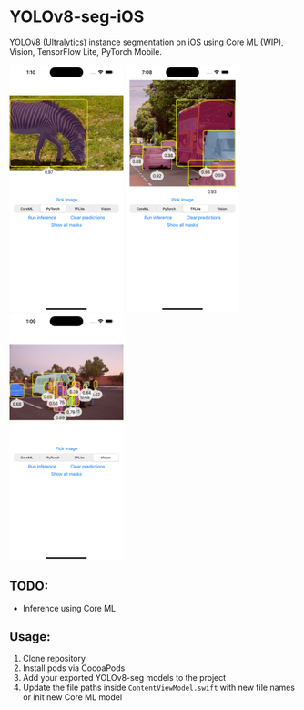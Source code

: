 # YOLOv8-seg-iOS
YOLOv8 ([Ultralytics](https://github.com/ultralytics/ultralytics)) instance segmentation on iOS using Core ML (WIP), Vision, TensorFlow Lite, PyTorch Mobile.

<img src="Docs/Images/Example1.png" width="200"> <img src="Docs/Images/Example2.png" width="200"> <img src="Docs/Images/Example3.png" width="200">

## TODO:
- Inference using Core ML

## Usage:
1. Clone repository
2. Install pods via CocoaPods
3. Add your exported YOLOv8-seg models to the project
4. Update the file paths inside `ContentViewModel.swift` with new file names or init new Core ML model
